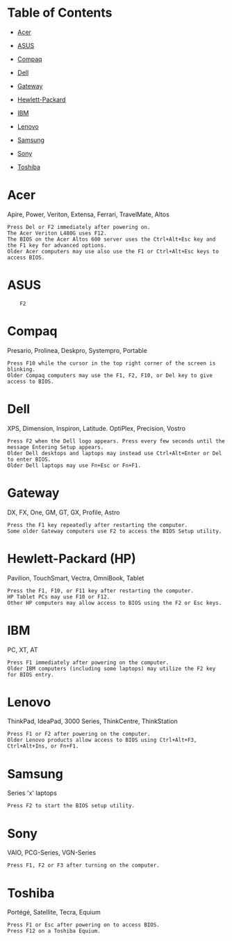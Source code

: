 # Table of Contents

* [Acer](https://github.com/chasen-bettinger/TSS-Resources/tree/master/Windows/BIOS%20Shortcuts#acer)
* [ASUS](https://github.com/chasen-bettinger/TSS-Resources/tree/master/Windows/BIOS%20Shortcuts#asus)
* [Compaq](https://github.com/chasen-bettinger/TSS-Resources/tree/master/Windows/BIOS%20Shortcuts#compaq)
* [Dell](https://github.com/chasen-bettinger/TSS-Resources/tree/master/Windows/BIOS%20Shortcuts#dell)

* [Gateway](https://github.com/chasen-bettinger/TSS-Resources/tree/master/Windows/BIOS%20Shortcuts#gateway)
* [Hewlett-Packard](https://github.com/chasen-bettinger/TSS-Resources/tree/master/Windows/BIOS%20Shortcuts#hewlett-packard-hp)
* [IBM](https://github.com/chasen-bettinger/TSS-Resources/tree/master/Windows/BIOS%20Shortcuts#ibm)
* [Lenovo](https://github.com/chasen-bettinger/TSS-Resources/tree/master/Windows/BIOS%20Shortcuts#lenovo)
* [Samsung](https://github.com/chasen-bettinger/TSS-Resources/tree/master/Windows/BIOS%20Shortcuts#samsung)
* [Sony](https://github.com/chasen-bettinger/TSS-Resources/tree/master/Windows/BIOS%20Shortcuts#sony)
* [Toshiba](https://github.com/chasen-bettinger/TSS-Resources/tree/master/Windows/BIOS%20Shortcuts#toshiba)





# Acer

Apire, Power, Veriton, Extensa, Ferrari, TravelMate, Altos

    Press Del or F2 immediately after powering on.
    The Acer Veriton L480G uses F12.
    The BIOS on the Acer Altos 600 server uses the Ctrl+Alt+Esc key and the F1 key for advanced options.
    Older Acer computers may use also use the F1 or Ctrl+Alt+Esc keys to access BIOS.

# ASUS

        F2

# Compaq

Presario, Prolinea, Deskpro, Systempro, Portable

    Press F10 while the cursor in the top right corner of the screen is blinking.
    Older Compaq computers may use the F1, F2, F10, or Del key to give access to BIOS.

# Dell

XPS, Dimension, Inspiron, Latitude. OptiPlex, Precision, Vostro

    Press F2 when the Dell logo appears. Press every few seconds until the message Entering Setup appears.
    Older Dell desktops and laptops may instead use Ctrl+Alt+Enter or Del to enter BIOS.
    Older Dell laptops may use Fn+Esc or Fn+F1.


# Gateway

DX, FX, One, GM, GT, GX, Profile, Astro

    Press the F1 key repeatedly after restarting the computer.
    Some older Gateway computers use F2 to access the BIOS Setup utility.

# Hewlett-Packard (HP)

Pavilion, TouchSmart, Vectra, OmniBook, Tablet

    Press the F1, F10, or F11 key after restarting the computer.
    HP Tablet PCs may use F10 or F12.
    Other HP computers may allow access to BIOS using the F2 or Esc keys.

# IBM

PC, XT, AT

    Press F1 immediately after powering on the computer.
    Older IBM computers (including some laptops) may utilize the F2 key for BIOS entry.

# Lenovo

ThinkPad, IdeaPad, 3000 Series, ThinkCentre, ThinkStation

    Press F1 or F2 after powering on the computer.
    Older Lenovo products allow access to BIOS using Ctrl+Alt+F3, Ctrl+Alt+Ins, or Fn+F1.

# Samsung

Series 'x' laptops

    Press F2 to start the BIOS setup utility.

# Sony

VAIO, PCG-Series, VGN-Series

    Press F1, F2 or F3 after turning on the computer.

# Toshiba

Portégé, Satellite, Tecra, Equium

    Press F1 or Esc after powering on to access BIOS.
    Press F12 on a Toshiba Equium.
